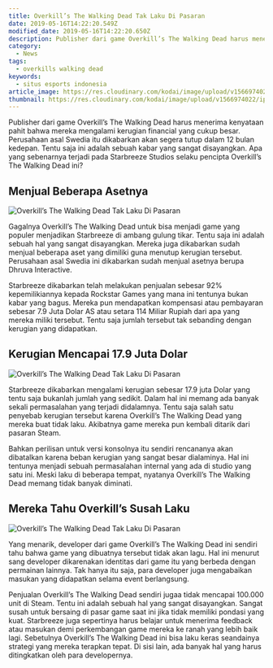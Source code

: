 ```yaml
---
title: Overkill’s The Walking Dead Tak Laku Di Pasaran
date: 2019-05-16T14:22:20.549Z
modified_date: 2019-05-16T14:22:20.650Z
description: Publisher dari game Overkill’s The Walking Dead harus menerima kenyataan pahit bahwa mereka mengalami kerugian financial yang cukup besar.
category:
  - News
tags:
  - overkills walking dead
keywords:
  - situs esports indonesia
article_image: https://res.cloudinary.com/kodai/image/upload/v1566974022/ip/overkills-the-walking-dead-tak-laku-di-pasaran-2.jpg
thumbnail: https://res.cloudinary.com/kodai/image/upload/v1566974022/ip/overkills-the-walking-dead-tak-laku-di-pasaran-2-018.jpg
---
```

Publisher dari game Overkill’s The Walking Dead harus menerima kenyataan pahit bahwa mereka mengalami kerugian financial yang cukup besar. Perusahaan asal Swedia itu dikabarkan akan segera tutup dalam 12 bulan kedepan. Tentu saja ini adalah sebuah kabar yang sangat disayangkan. Apa yang sebenarnya terjadi pada Starbreeze Studios selaku pencipta Overkill’s The Walking Dead ini?



## Menjual Beberapa Asetnya

![Overkill’s The Walking Dead Tak Laku Di Pasaran](https://res.cloudinary.com/kodai/image/upload/v1566974022/ip/overkills-the-walking-dead-tak-laku-di-pasaran-2.jpg)

Gagalnya Overkill’s The Walking Dead untuk bisa menjadi game yang populer menjadikan Starbreeze di ambang gulung tikar. Tentu saja ini adalah sebuah hal yang sangat disayangkan. Mereka juga dikabarkan sudah menjual beberapa aset yang dimiliki guna menutup kerugian tersebut. Perusahaan asal Swedia ini dikabarkan sudah menjual asetnya berupa Dhruva Interactive.

Starbreeze dikabarkan telah melakukan penjualan sebesar 92% kepemilikiannya kepada Rockstar Games yang mana ini tentunya bukan kabar yang bagus. Mereka pun mendapatkan kompensasi atau pembayaran sebesar 7.9 Juta Dolar AS atau setara 114 Miliar Rupiah dari apa yang mereka miliki tersebut. Tentu saja jumlah tersebut tak sebanding dengan kerugian yang didapatkan.



## Kerugian Mencapai 17.9 Juta Dolar

![Overkill’s The Walking Dead Tak Laku Di Pasaran](https://res.cloudinary.com/kodai/image/upload/v1566974022/ip/overkills-the-walking-dead-tak-laku-di-pasaran-3.jpg)

Starbreeze dikabarkan mengalami kerugian sebesar 17.9 juta Dolar yang tentu saja bukanlah jumlah yang sedikit. Dalam hal ini memang ada banyak sekali permasalahan yang terjadi didalamnya. Tentu saja salah satu penyebab kerugian tersebut karena Overkill’s The Walking Dead yang mereka buat tidak laku. Akibatnya game mereka pun kembali ditarik dari pasaran Steam.

Bahkan perilisan untuk versi konsolnya itu sendiri rencananya akan dibatalkan karena beban kerugian yang sangat besar dialaminya. Hal ini tentunya menjadi sebuah permasalahan internal yang ada di studio yang satu ini. Meski laku di beberapa tempat, nyatanya Overkill’s The Walking Dead memang tidak banyak diminati.



## Mereka Tahu Overkill’s Susah Laku

![Overkill’s The Walking Dead Tak Laku Di Pasaran](https://res.cloudinary.com/kodai/image/upload/v1566974022/ip/overkills-the-walking-dead-tak-laku-di-pasaran-1.jpg)

Yang menarik, developer dari game Overkill’s The Walking Dead ini sendiri tahu bahwa game yang dibuatnya tersebut tidak akan lagu. Hal ini menurut sang developer dikarenakan identitas dari game itu yang berbeda dengan permainan lainnya. Tak hanya itu saja, para developer juga mengabaikan masukan yang didapatkan selama event berlangsung.

Penjualan Overkill’s The Walking Dead sendiri jugaa tidak mencapai 100.000 unit di Steam. Tentu ini adalah sebuah hal yang sangat disayangkan. Sangat susah untuk bersaing di pasar game saat ini jika tidak memiliki pondasi yang kuat. Starbreeze juga sepertinya harus belajar untuk menerima feedback atau masukan demi perkembangan game mereka ke ranah yang lebih baik lagi. Sebetulnya Overkill’s The Walking Dead ini bisa laku keras seandainya strategi yang mereka terapkan tepat. Di sisi lain, ada banyak hal yang harus ditingkatkan oleh para developernya.

